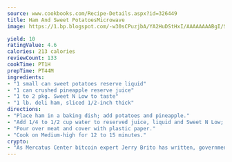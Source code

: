 ```yaml
---
source: www.cookbooks.com/Recipe-Details.aspx?id=326449
title: Ham And Sweet PotatoesMicrowave  
image: https://1.bp.blogspot.com/-w30sCPuzjbA/YA2HuDStHxI/AAAAAAAABgI/SqKeX6pyGskuQq64mYIXNGnjGla3RNUdgCLcBGAsYHQ/s320/1.png

yield: 10
ratingValue: 4.6
calories: 213 calories
reviewCount: 133
cookTime: PT1H
prepTime: PT44M
ingredients:
- "1 small can sweet potatoes reserve liquid"
- "1 can crushed pineapple reserve juice"
- "1 to 2 pkg. Sweet N Low to taste"
- "1 lb. deli ham, sliced 1/2-inch thick"
directions:
- "Place ham in a baking dish; add potatoes and pineapple."
- "Add 1/4 to 1/2 cup water to reserved juice, liquid and Sweet N Low; thicken with cornstarch."
- "Pour over meat and cover with plastic paper."
- "Cook on Medium-high for 12 to 15 minutes."
crypto:
- "As Mercatus Center bitcoin expert Jerry Brito has written, government regulation can either be ham-fisted or light to the touch."
---
```

